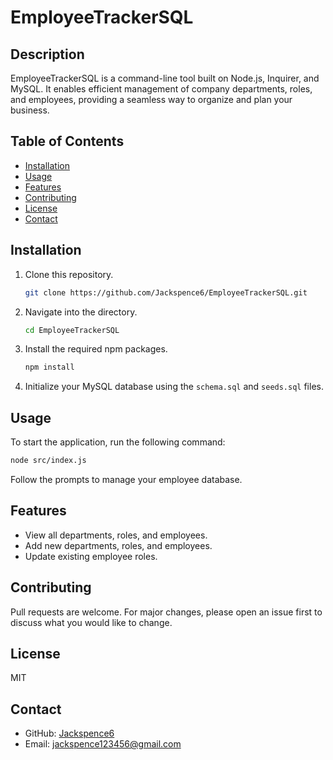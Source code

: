# EmployeeTrackerSQL

## Description

EmployeeTrackerSQL is a command-line tool built on Node.js, Inquirer, and MySQL. It enables efficient management of company departments, roles, and employees, providing a seamless way to organize and plan your business.

## Table of Contents

- [Installation](#installation)
- [Usage](#usage)
- [Features](#features)
- [Contributing](#contributing)
- [License](#license)
- [Contact](#contact)

## Installation

1. Clone this repository.
   ```bash
   git clone https://github.com/Jackspence6/EmployeeTrackerSQL.git
   ```
2. Navigate into the directory.
   ```bash
   cd EmployeeTrackerSQL
   ```
3. Install the required npm packages.
   ```bash
   npm install
   ```
4. Initialize your MySQL database using the `schema.sql` and `seeds.sql` files.

## Usage

To start the application, run the following command:

```bash
node src/index.js
```

Follow the prompts to manage your employee database.

## Features

- View all departments, roles, and employees.
- Add new departments, roles, and employees.
- Update existing employee roles.

## Contributing

Pull requests are welcome. For major changes, please open an issue first to discuss what you would like to change.

## License

MIT

## Contact

- GitHub: [Jackspence6](https://github.com/Jackspence6)
- Email: jackspence123456@gmail.com
